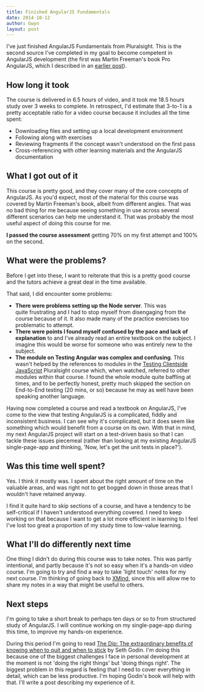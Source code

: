 ```yaml
---
title: Finished AngularJS Fundamentals
date: 2014-10-12
author: Gwyn
layout: post
---
```

I've just finished AngularJS Fundamentals from Pluralsight. This is the second source I've completed in my goal to become competent in AngularJS development (the first was Martin Freeman's book Pro AngularJS, which I described in an [earlier post](http://15v.co/finished-pro-angularjs-by-martin-freeman/ "Finished Pro AngularJS by Martin Freeman")).

## How long it took

The course is delivered in 6.5 hours of video, and it took me 18.5 hours study over 3 weeks to complete. In retrospect, I'd estimate that 3-to-1 is a pretty acceptable ratio for a video course because it includes all the time spent:

  * Downloading files and setting up a local development environment
  * Following along with exercises
  * Reviewing fragments if the concept wasn't understood on the first pass
  * Cross-referencing with other learning materials and the AngularJS documentation

## What I got out of it

This course is pretty good, and they cover many of the core concepts of AngularJS. As you'd expect, most of the material for this course was covered by Martin Freeman's book, albeit from different angles. That was no bad thing for me because seeing something in use across several different scenarios can help me understand it. That was probably the most useful aspect of doing this course for me.

**I passed the course assessment** getting 70% on my first attempt and 100% on the second.

## What were the problems?

Before I get into these, I want to reiterate that this is a pretty good course and the tutors achieve a great deal in the time available.

That said, I did encounter some problems:

  * **There were problems setting up the Node server**. This was quite frustrating and I had to stop myself from disengaging from the course because of it. It also made many of the practice exercises too problematic to attempt.
  * **There were points I found myself confused by the pace and lack of explanation** to and I've already read an entire textbook on the subject. I imagine this would be worse for someone who was entirely new to the subject.
  * **The module on Testing Angular was complex and confusing**. This wasn't helped by the references to modules in the [Testing Clientside JavaScript](http://15v.co/finished-pro-angularjs-by-martin-freeman/) Pluralsight course which, when watched, referred to other modules within that course. I found the whole module quite baffling at times, and to be perfectly honest, pretty much skipped the section on End-to-End testing (20 mins, or so) because he may as well have been speaking another language.

Having now completed a course and read a textbook on AngularJS, I've come to the view that testing AngularJS is a complicated, fiddly and inconsistent business. I can see why it's complicated, but it does seem like something which would benefit from a course on its own. With that in mind, my next AngularJS project will start on a test-driven basis so that I can tackle these issues piecemeal (rather than looking at my existing AngularJS single-page-app and thinking, 'Now, let's get the unit tests in place?').

## Was this time well spent?

Yes. I think it mostly was. I spent about the right amount of time on the valuable areas, and was right not to get bogged down in those areas that I wouldn't have retained anyway.

I find it quite hard to skip sections of a course, and have a tendency to be self-critical if I haven't understood everything covered. I need to keep working on that because I want to get a lot more efficient in learning to I feel I've lost too great a proportion of my study time to low-value learning.

## What I'll do differently next time

One thing I didn't do during this course was to take notes. This was partly intentional, and partly because it's not so easy when it's a hands-on video course. I'm going to try and find a way to take 'light touch' notes for my next course. I'm thinking of going back to [XMind](http://www.xmind.net), since this will allow me to share my notes in a way that might be useful to others.

## Next steps

I'm going to take a short break to perhaps ten days or so to from structured study of AngularJS. I will continue working on my single-page-app during this time, to improve my hands-on experience.

During this period I'm going to read [The Dip: The extraordinary benefits of knowing when to quit and when to stick](http://www.amazon.co.uk/The-Dip-extraordinary-benefits-knowing/dp/0749928301) by Seth Godin. I'm doing this because one of the biggest challenges I face in personal development at the moment is not 'doing the right things' but 'doing things right'. The biggest problem in this regard is feeling that I need to cover everything in detail, which can be less productive. I'm hoping Godin's book will help with that. I'll write a post describing my experience of it.

&nbsp;